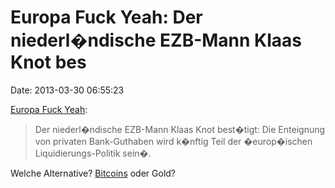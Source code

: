 Europa Fuck Yeah: Der niederl�ndische EZB-Mann Klaas Knot bes
=============================================================

Date: 2013-03-30 06:55:23

[Europa Fuck
Yeah](http://deutsche-wirtschafts-nachrichten.de/2013/03/30/ezb-bestaetigt-die-bank-guthaben-in-europa-sind-nicht-sicher/):

> Der niederl�ndische EZB-Mann Klaas Knot best�tigt: Die Enteignung von
> privaten Bank-Guthaben wird k�nftig Teil der �europ�ischen
> Liquidierungs-Politik sein�.

Welche Alternative?
[Bitcoins](https://bitcointalk.org/index.php?topic=160292.0;topicseen)
oder Gold?
